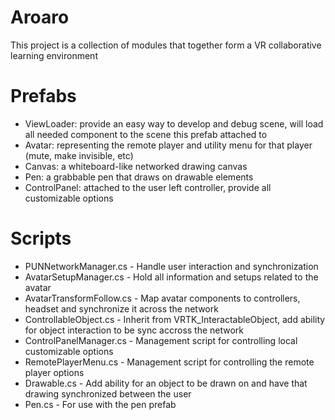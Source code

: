 # Aroaro
This project is a collection of modules that together form a VR collaborative learning environment

# Prefabs
- ViewLoader: provide an easy way to develop and debug scene, will load all needed component to the scene this prefab attached to
- Avatar: representing the remote player and utility menu for that player (mute, make invisible, etc)
- Canvas: a whiteboard-like networked drawing canvas
- Pen: a grabbable pen that draws on drawable elements
- ControlPanel: attached to the user left controller, provide all customizable options

# Scripts

- PUNNetworkManager.cs - Handle user interaction and synchronization
- AvatarSetupManager.cs - Hold all information and setups related to the avatar
- AvatarTransformFollow.cs - Map avatar components to controllers, headset and synchronize it across the network
- ControllableObject.cs - Inherit from VRTK_InteractableObject, add ability for object interaction to be sync accross the network
- ControlPanelManager.cs - Management script for controlling local customizable options
- RemotePlayerMenu.cs - Management script for controlling the remote player options
- Drawable.cs - Add ability for an object to be drawn on and have that drawing synchronized between the user
- Pen.cs - For use with the pen prefab


